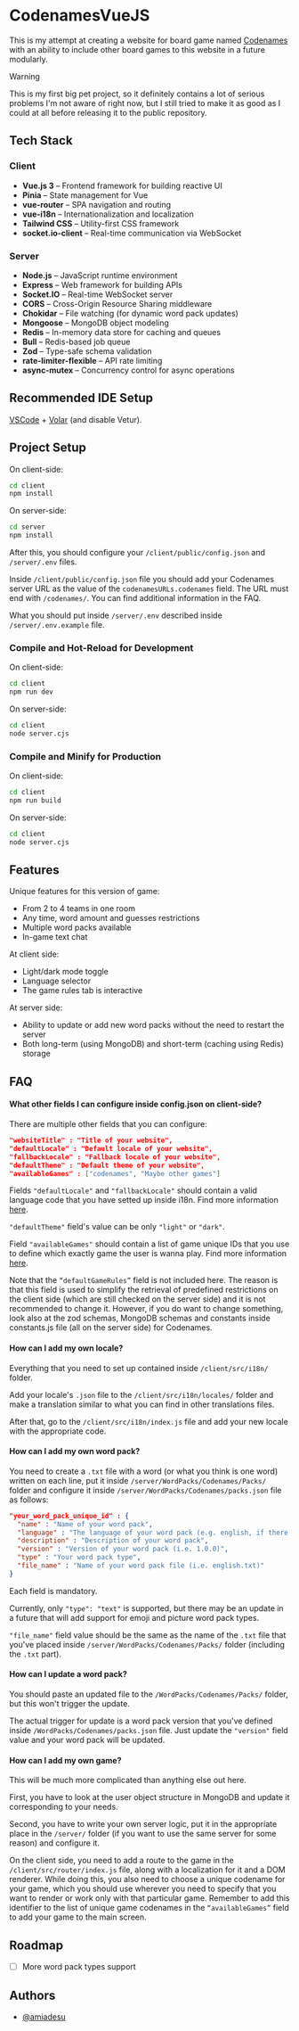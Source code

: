 # CodenamesVueJS

This is my attempt at creating a website for board game named [Codenames](https://en.wikipedia.org/wiki/Codenames_(board_game)) with an ability to include other board games to this website in a future modularly.

> [!WARNING]
> This is my first big pet project, so it definitely contains a lot of serious problems I'm not aware of right now, but I still tried to make it as good as I could at all before releasing it to the public repository.
## Tech Stack

### Client
- **Vue.js 3** – Frontend framework for building reactive UI
- **Pinia** – State management for Vue
- **vue-router** – SPA navigation and routing
- **vue-i18n** – Internationalization and localization
- **Tailwind CSS** – Utility-first CSS framework
- **socket.io-client** – Real-time communication via WebSocket

### Server
- **Node.js** – JavaScript runtime environment
- **Express** – Web framework for building APIs
- **Socket.IO** – Real-time WebSocket server
- **CORS** – Cross-Origin Resource Sharing middleware
- **Chokidar** – File watching (for dynamic word pack updates)
- **Mongoose** – MongoDB object modeling
- **Redis** – In-memory data store for caching and queues
- **Bull** – Redis-based job queue
- **Zod** – Type-safe schema validation
- **rate-limiter-flexible** – API rate limiting
- **async-mutex** – Concurrency control for async operations

## Recommended IDE Setup

[VSCode](https://code.visualstudio.com/) + [Volar](https://marketplace.visualstudio.com/items?itemName=Vue.volar) (and disable Vetur).

## Project Setup

On client-side:
```sh
cd client
npm install
```

On server-side:
```sh
cd server
npm install
```

After this, you should configure your `/client/public/config.json` and `/server/.env` files.

Inside `/client/public/config.json` file you should add your Codenames server URL as the value of the `codenamesURLs.codenames` field. The URL must end with `/codenames/`. You can find additional information in the FAQ.

What you should put inside `/server/.env` described inside `/server/.env.example` file.

### Compile and Hot-Reload for Development

On client-side:
```sh
cd client
npm run dev
```

On server-side:
```sh
cd client
node server.cjs
```


### Compile and Minify for Production

On client-side:
```sh
cd client
npm run build
```

On server-side:
```sh
cd client
node server.cjs
```
## Features

Unique features for this version of game:
- From 2 to 4 teams in one room
- Any time, word amount and guesses restrictions
- Multiple word packs available
- In-game text chat

At client side:
- Light/dark mode toggle
- Language selector
- The game rules tab is interactive

At server side:
- Ability to update or add new word packs without the need to restart the server
- Both long-term (using MongoDB) and short-term (caching using Redis) storage
## FAQ


#### What other fields I can configure inside config.json on client-side?

There are multiple other fields that you can configure:

```json
"websiteTitle" : "Title of your website",
"defaultLocale" : "Default locale of your website",
"fallbackLocale" : "Fallback locale of your website",
"defaultTheme" : "Default theme of your website",
"availableGames" : ["codenames", "Maybe other games"]
```

Fields `"defaultLocale"` and `"fallbackLocale"` should contain a valid language code that you have setted up inside i18n. Find more information [here](#how-can-i-add-my-own-locale).

`"defaultTheme"` field's value can be only `"light"` or `"dark"`.

Field `"availableGames"` should contain a list of game unique IDs that you use to define which exactly game the user is wanna play. Find more information [here](#how-can-i-add-my-own-game).

Note that the `“defaultGameRules”` field is not included here. The reason is that this field is used to simplify the retrieval of predefined restrictions on the client side (which are still checked on the server side) and it is not recommended to change it. However, if you do want to change something, look also at the zod schemas, MongoDB schemas and constants inside constants.js file (all on the server side) for Codenames.

#### How can I add my own locale?

Everything that you need to set up contained inside `/client/src/i18n/` folder.

Add your locale's `.json` file to the `/client/src/i18n/locales/` folder and make a translation similar to what you can find in other translations files.

After that, go to the `/client/src/i18n/index.js` file and add your new locale with the appropriate code.

#### How can I add my own word pack?

You need to create a `.txt` file with a word (or what you think is one word) written on each line, put it inside `/server/WordPacks/Codenames/Packs/` folder and configure it inside `/server/WordPacks/Codenames/packs.json` file as follows:

```json
"your_word_pack_unique_id" : {
  "name" : "Name of your word pack",
  "language" : "The language of your word pack (e.g. english, if there is more than one, just separate them with commas)",
  "description" : "Description of your word pack",
  "version" : "Version of your word pack (i.e. 1.0.0)",
  "type" : "Your word pack type",
  "file_name" : "Name of your word pack file (i.e. english.txt)"
}
```

Each field is mandatory. 

Currently, only `"type": "text"` is supported, but there may be an update in a future that will add support for emoji and picture word pack types.

`"file_name"` field value should be the same as the name of the `.txt` file that you've placed inside `/server/WordPacks/Codenames/Packs/` folder (including the `.txt` part).

#### How can I update a word pack?

You should paste an updated file to the `/WordPacks/Codenames/Packs/` folder, but this won't trigger the update.

The actual trigger for update is a word pack version that you've defined inside `/WordPacks/Codenames/packs.json` file. Just update the `"version"` field value and your word pack will be updated.

#### How can I add my own game?

This will be much more complicated than anything else out here.

First, you have to look at the user object structure in MongoDB and update it corresponding to your needs.

Second, you have to write your own server logic, put it in the appropriate place in the `/server/` folder (if you want to use the same server for some reason) and configure it.

On the client side, you need to add a route to the game in the `/client/src/router/index.js` file, along with a localization for it and a DOM renderer. While doing this, you also need to choose a unique codename for your game, which you should use wherever you need to specify that you want to render or work only with that particular game. Remember to add this identifier to the list of unique game codenames in the `“availableGames”` field to add your game to the main screen.


## Roadmap

- [ ] More word pack types support


## Authors

- [@amiadesu](https://www.github.com/amiadesu)

